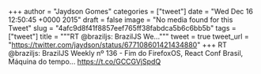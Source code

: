 
+++
author = "Jaydson Gomes"
categories = ["tweet"]
date = "Wed Dec 16 12:50:45 +0000 2015"
draft = false
image = "No media found for this Tweet"
slug = "4afc9d8f41f8857eef765ff38fabdca5b6c6bb5b"
tags = ["tweet"]
title = """RT @braziljs: BrazilJS We..."""
tweet = true
tweet_url = "https://twitter.com/jaydson/status/677108601421434880"
+++
RT @braziljs: BrazilJS Weekly nº 136 - Fim do FirefoxOS, React Conf Brasil, Máquina do tempo... https://t.co/GCCGVjSpdQ
